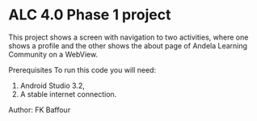 # ALC 4.0 Phase 1 project

This project shows a screen with navigation to two activities, where one shows a profile and the other shows the about page of Andela Learning Community on a WebView.

Prerequisites
To run this code you will need:
1. Android Studio 3.2,
2. A stable internet connection.

Author: FK Baffour
